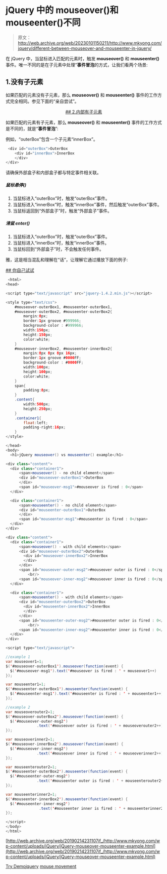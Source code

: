 # jQuery 中的 mouseover()和 mouseenter()不同

> 原文：<http://web.archive.org/web/20230101150211/http://www.mkyong.com/jquery/different-between-mouseover-and-mouseenter-in-jquery/>

在 jQuery 中，当鼠标进入匹配的元素时，触发 **mouseover()** 和 **mouseenter()** 事件。唯一不同的是在子元素中处理“**事件冒泡**的方式，让我们看两个场景:

## 1.没有子元素

如果匹配的元素没有子元素，那么 **mouseover()** 和 **mouseenter()** 事件的工作方式完全相同。参见下面的“亲自尝试”。

 <ins class="adsbygoogle" style="display:block; text-align:center;" data-ad-format="fluid" data-ad-layout="in-article" data-ad-client="ca-pub-2836379775501347" data-ad-slot="6894224149">## 2.内部有子元素

如果匹配的元素有子元素，那么 **mouseover()** 和 **mouseenter()** 事件的工作方式是不同的，就是“**事件冒泡**”:

例如，“outerBox”包含一个子元素“innerBox”。

```java
 <div id="outerBox">OuterBox
	<div id="innerBox">InnerBox
	</div>
</div> 
```

请确保外部盒子和内部盒子都与特定事件相关联。

##### 鼠标悬停()

1.  当鼠标进入“outerBox”时，触发“outerBox”事件。
2.  当鼠标进入“innerBox”时，触发“innerBox”事件，然后触发“outerBox”事件。
3.  当鼠标返回到“外部盒子”时，触发“外部盒子”事件。

##### 滑鼠 enter()

1.  当鼠标进入“outerBox”时，触发“outerBox”事件。
2.  当鼠标进入“innerBox”时，触发“innerBox”事件。
3.  当鼠标回到“外部盒子”时，不会触发任何事件。

雅，这是相当混乱和理解在“话”，让理解它通过播放下面的例子:

 <ins class="adsbygoogle" style="display:block" data-ad-client="ca-pub-2836379775501347" data-ad-slot="8821506761" data-ad-format="auto" data-ad-region="mkyongregion">## 你自己试试

```java
 <html>
<head>

<script type="text/javascript" src="jquery-1.4.2.min.js"></script>

<style type="text/css">
	#mouseover-outerBox1, #mouseenter-outerBox1,
	#mouseover-outerBox2, #mouseenter-outerBox2{
		margin:8px;
		border:1px groove #999966;
		background-color : #999966;
		width:150px;
		height:150px;
		color:white;
	}
	#mouseover-innerBox2, #mouseenter-innerBox2{
		margin:8px 8px 8px 16px;
		border:1px groove #0000FF;
		background-color : #0000FF;
		width:100px;
		height:100px;
		color:white;
	}
	span{
		padding:8px;
	}
	.content{
		width:500px;
		height:250px;
	}
	.container1{
		float:left;
		padding-right:16px;
	}
</style>

</head>
<body>
  <h1>jQuery mouseover() vs mouseenter() example</h1>

<div class="content">
  <div class="container1">
	  <span>mouseover() - no child element</span>
	  <div id="mouseover-outerBox1">OuterBox
	  </div>
	  <span id="mouseover-msg1">#mouseover is fired : 0</span>
  </div>

  <div class="container1">
  	  <span>mouseenter() - no child element</span>
	  <div id="mouseenter-outerBox1">OuterBox
	  </div>
	  <span id="mouseenter-msg1">#mouseenter is fired : 0</span>
  </div>
</div>

<div class="content">
  <div class="container1">
	  <span>mouseover() - with child elements</span>
	  <div id="mouseover-outerBox2">OuterBox
	  	<div id="mouseover-innerBox2">InnerBox
	  	</div>
	  </div>
	  <span id="mouseover-outer-msg2">#mouseover outer is fired : 0</span>
          <br/>
	  <span id="mouseover-inner-msg2">#mouseover inner is fired : 0</span>
  </div>

  <div class="container1">
  	  <span>mouseenter() - with child elements</span>
	  <div id="mouseenter-outerBox2">OuterBox
	  	<div id="mouseenter-innerBox2">InnerBox
	  	</div>
	  </div>
	  <span id="mouseenter-outer-msg2">#mouseenter outer is fired : 0</span>
          <br/>
	  <span id="mouseenter-inner-msg2">#mouseenter inner is fired : 0</span>
  </div>
</div>

<script type="text/javascript">

//example 1
var mouseover1=1;
$('#mouseover-outerBox1').mouseover(function(event) {
  $('#mouseover-msg1').text('#mouseover is fired : ' + mouseover1++)
});

var mouseenter1=1;
$('#mouseenter-outerBox1').mouseenter(function(event) {
  $('#mouseenter-msg1').text('#mouseenter is fired : ' + mouseenter1++)
});

//example 2
var mouseoverouter2=1;
$('#mouseover-outerBox2').mouseover(function(event) {
  $('#mouseover-outer-msg2')
              .text('#mouseover outer is fired : ' + mouseoverouter2++)
});

var mouseoverinner2=1;
$('#mouseover-innerBox2').mouseover(function(event) {
  $('#mouseover-inner-msg2')
              .text('#mouseover inner is fired : ' + mouseoverinner2++)
});

var mouseenterouter2=1;
$('#mouseenter-outerBox2').mouseenter(function(event) {
  $('#mouseenter-outer-msg2')
              .text('#mouseenter outer is fired : ' + mouseenterouter2++)
});

var mouseenterinner2=1;
$('#mouseenter-innerBox2').mouseenter(function(event) {
  $('#mouseenter-inner-msg2')
               .text('#mouseenter inner is fired : ' + mouseenterinner2++)
});

</script>
</body>
</html> 
```

[http://web.archive.org/web/20190214231107if_/http://www.mkyong.com/wp-content/uploads/jQuery/jQuery-mouseover-mouseenter-example.html](http://web.archive.org/web/20190214231107if_/http://www.mkyong.com/wp-content/uploads/jQuery/jQuery-mouseover-mouseenter-example.html)

[Try Demo](http://web.archive.org/web/20190214231107/http://www.mkyong.com/wp-content/uploads/jQuery/jQuery-mouseover-mouseenter-example.html)[jquery](http://web.archive.org/web/20190214231107/http://www.mkyong.com/tag/jquery/) [mouse movement](http://web.archive.org/web/20190214231107/http://www.mkyong.com/tag/mouse-movement/)







